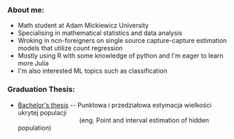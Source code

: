 ### About me:

+ Math student at Adam Mickiewicz University
+ Specialising in mathematical statistics and data analysis
+ Wroking in ncn-foreigners on single source capture-capture estimation models that utilize count regression
+ Mostly using R with some knowledge of python and I'm eager to learn more Julia
+ I'm also interested ML topics such as classification

### Graduation Thesis:

+ [Bachelor's thesis](https://github.com/ncn-foreigners/graduation-theses/blob/main/2022-chlebicki.pdf) -- Punktowa i przedziałowa estymacja wielkości ukrytej populacji <br/>                                   (eng. Point and interval estimation of hidden population)
